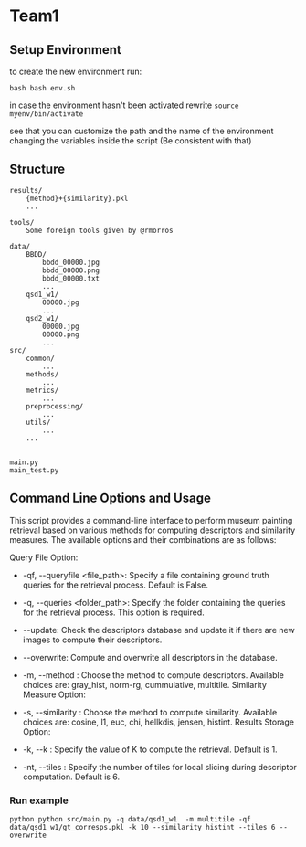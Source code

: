 # Team1

## Setup Environment

to create the new environment run:

``bash
bash env.sh 
``

in case the environment hasn't been activated rewrite
``
source myenv/bin/activate
``

see that you can customize the path and the name of the environment changing the variables inside the script (Be consistent with that)

## Structure
````
results/
    {method}+{similarity}.pkl
    ...

tools/
    Some foreign tools given by @rmorros

data/
    BBDD/
        bbdd_00000.jpg
        bbdd_00000.png
        bbdd_00000.txt
        ...
    qsd1_w1/
        00000.jpg
        ...
    qsd2_w1/
        00000.jpg
        00000.png
        ...
src/
    common/
        ...
    methods/
        ...
    metrics/
        ...
    preprocessing/
        ...
    utils/
        ...
    ...


main.py
main_test.py
````

## Command Line Options and Usage
This script provides a command-line interface to perform museum painting retrieval based on various methods for computing descriptors and similarity measures. The available options and their combinations are as follows:

Query File Option:

* -qf, --queryfile <file_path>: Specify a file containing ground truth queries for the retrieval process. Default is False.

* -q, --queries <folder_path>: Specify the folder containing the queries for the retrieval process. This option is required.

* --update: Check the descriptors database and update it if there are new images to compute their descriptors.

* --overwrite: Compute and overwrite all descriptors in the database.

* -m, --method <method>: Choose the method to compute descriptors. Available choices are: gray_hist, norm-rg, cummulative, multitile.
Similarity Measure Option:

* -s, --similarity <similarity>: Choose the method to compute similarity. Available choices are: cosine, l1, euc, chi, hellkdis, jensen, histint.
Results Storage Option:


* -k, --k <value>: Specify the value of K to compute the retrieval. Default is 1.

* -nt, --tiles <value>: Specify the number of tiles for local slicing during descriptor computation. Default is 6.


### Run example
``python
python src/main.py -q data/qsd1_w1  -m multitile -qf data/qsd1_w1/gt_corresps.pkl -k 10 --similarity histint --tiles 6 --overwrite
``

